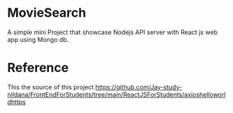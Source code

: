 # MovieSearch
A simple mini Project that showcase Nodejs API server with React js web app using Mongo db.
# Reference
This the source of this project 
https://github.com/Jay-study-nildana/FrontEndForStudents/tree/main/ReactJSForStudents/axioshelloworldhttps 